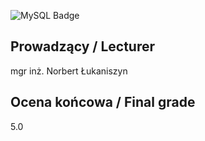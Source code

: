 ![MySQL Badge](https://img.shields.io/badge/MySQL-4479A1?logo=mysql&logoColor=fff&style=for-the-badge)

## Prowadzący / Lecturer

mgr inż. Norbert Łukaniszyn

## Ocena końcowa / Final grade

5.0

